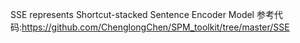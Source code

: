 SSE represents Shortcut-stacked Sentence Encoder Model
参考代码:https://github.com/ChenglongChen/SPM_toolkit/tree/master/SSE